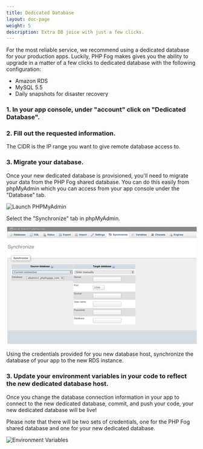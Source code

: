 ```yaml
---
title: Dedicated Database
layout: doc-page
weight: 5
description: Extra DB juice with just a few clicks. 
---
```


For the most reliable service, we recommend using a dedicated database for your production apps. Luckily, PHP Fog makes gives you the ability to upgrade in a matter of a few clicks to dedicated database with the following configuration:
 
* Amazon RDS
* MySQL 5.5
* Daily snapshots for disaster recovery

### 1. In your app console, under "account" click on "Dedicated Database".

### 2.  Fill out the requested information.

The CIDR is the IP range you want to give remote database access to. 

### 3. Migrate your database.

Once your new dedicated database is provisioned, you'll need to migrate your data from the PHP Fog shared database. You can do this easily from phpMyAdmin which you can access from your app console under the "Database" tab.

<img class="screenshot" src="/img/screenshots/database.png" alt="Launch PHPMyAdmin"/>

Select the "Synchronize" tab in phpMyAdmin.

<img class="screenshot" src="/img/screenshots/db_sync.png" alt="Synchronizing your
Database"/>

Using the credentials provided for you new database host, synchronize the database of your app to the new RDS instance.

### 3.  Update your environment variables in your code to reflect the new dedicated database host.

Once you change the database connection information in your app to connect to the new dedicated database, commit, and push your code, your new dedicated database will be live! 

Please note that there will be two sets of credentials, one for the PHP Fog shared database and one for your new dedicated database.

<img class="screenshot" src="/img/screenshots/env-vars.png" alt="Environment Variables"/>
